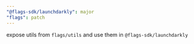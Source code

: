 ```yaml
---
"@flags-sdk/launchdarkly": major
"flags": patch
---
```


expose utils from `flags/utils` and use them in `@flags-sdk/launchdarkly`
